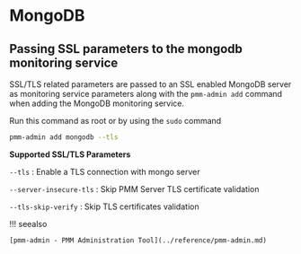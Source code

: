 # MongoDB

## Passing SSL parameters to the mongodb monitoring service

SSL/TLS related parameters are passed to an SSL enabled MongoDB server as
monitoring service parameters along with the `pmm-admin add` command when adding
the MongoDB monitoring service.

Run this command as root or by using the `sudo` command

```sh
pmm-admin add mongodb --tls
```

**Supported SSL/TLS Parameters**

`--tls`
: Enable a TLS connection with mongo server

`--server-insecure-tls`
: Skip PMM Server TLS certificate validation

`--tls-skip-verify`
: Skip TLS certificates validation

!!! seealso

    [pmm-admin - PMM Administration Tool](../reference/pmm-admin.md)

